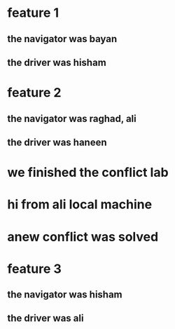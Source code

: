 # feature 1
## the navigator was bayan
## the driver was hisham

# feature 2
## the navigator was raghad, ali
## the driver was haneen

# we finished the conflict lab

# hi from ali local machine

# anew conflict was solved

# feature 3
## the navigator was hisham
## the driver was ali

